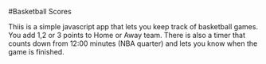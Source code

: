 #Basketball Scores

Thiis is a simple javascript app that lets you keep track of basketball games. You add 1,2 or 3 points to Home or Away team.
There is also a timer that counts down from 12:00 minutes (NBA quarter) and lets you know when the game is finished.

